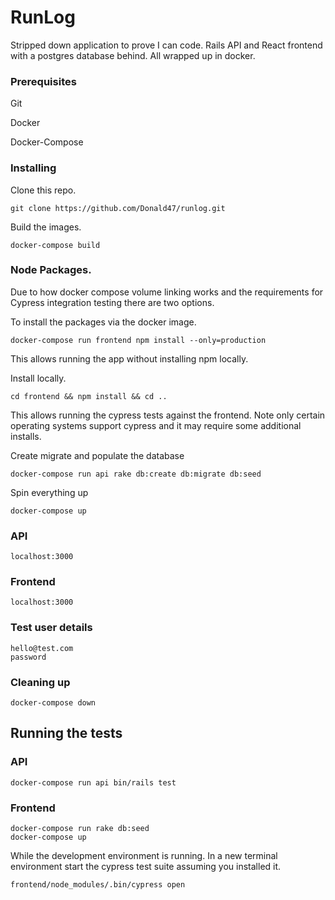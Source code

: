 # RunLog

Stripped down application to prove I can code. Rails API and React frontend with a postgres database behind. All wrapped up in docker.

### Prerequisites

Git

Docker

Docker-Compose

### Installing

Clone this repo.

```
git clone https://github.com/Donald47/runlog.git
```

Build the images.

```
docker-compose build
```

### Node Packages.

Due to how docker compose volume linking works and the requirements for Cypress integration testing there are two options.

To install the packages via the docker image.
```
docker-compose run frontend npm install --only=production
```
This allows running the app without installing npm locally.

Install locally.
```
cd frontend && npm install && cd ..
```
This allows running the cypress tests against the frontend.
Note only certain operating systems support cypress and it may require some additional installs.

Create migrate and populate the database

```
docker-compose run api rake db:create db:migrate db:seed
```

Spin everything up

```
docker-compose up
```

### API

```
localhost:3000
```

### Frontend

```
localhost:3000
```

### Test user details

```
hello@test.com
password
```

### Cleaning up

```
docker-compose down
```

## Running the tests

### API

```
docker-compose run api bin/rails test
```

### Frontend

```
docker-compose run rake db:seed
docker-compose up
```

While the development environment is running.
In a new terminal environment start the cypress test suite assuming you installed it.

```
frontend/node_modules/.bin/cypress open
```
